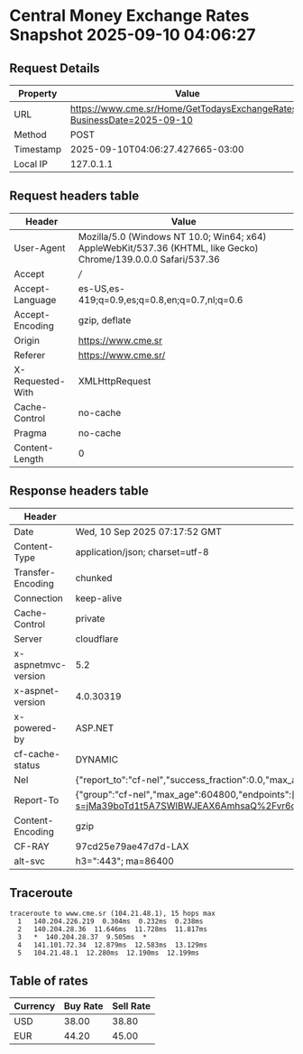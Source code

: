 # Central Money Exchange Rates Snapshot 2025-09-10 04:06:27
## Request Details

| Property | Value |
|----------|-------|
| URL | https://www.cme.sr/Home/GetTodaysExchangeRates/?BusinessDate=2025-09-10 |
| Method | POST |
| Timestamp | 2025-09-10T04:06:27.427665-03:00 |
| Local IP | 127.0.1.1 |
    
## Request headers table

| Header | Value |
|--------|-------|
| User-Agent | Mozilla/5.0 (Windows NT 10.0; Win64; x64) AppleWebKit/537.36 (KHTML, like Gecko) Chrome/139.0.0.0 Safari/537.36 |
| Accept | */* |
| Accept-Language | es-US,es-419;q=0.9,es;q=0.8,en;q=0.7,nl;q=0.6 |
| Accept-Encoding | gzip, deflate |
| Origin | https://www.cme.sr |
| Referer | https://www.cme.sr/ |
| X-Requested-With | XMLHttpRequest |
| Cache-Control | no-cache |
| Pragma | no-cache |
| Content-Length | 0 |

    
## Response headers table
| Header | Value |
|--------|-------|
| Date | Wed, 10 Sep 2025 07:17:52 GMT |
| Content-Type | application/json; charset=utf-8 |
| Transfer-Encoding | chunked |
| Connection | keep-alive |
| Cache-Control | private |
| Server | cloudflare |
| x-aspnetmvc-version | 5.2 |
| x-aspnet-version | 4.0.30319 |
| x-powered-by | ASP.NET |
| cf-cache-status | DYNAMIC |
| Nel | {"report_to":"cf-nel","success_fraction":0.0,"max_age":604800} |
| Report-To | {"group":"cf-nel","max_age":604800,"endpoints":[{"url":"https://a.nel.cloudflare.com/report/v4?s=jMa39boTd1t5A7SWlBWJEAX6AmhsaQ%2Fvr6dRnJ1JN0Q%2BLtK%2Fh%2B1y1amOXHsp%2Fs4Zm8%2Bt84C%2FGrOfcVpmsnhheOfoSIGWJTFptrw%3D"}]} |
| Content-Encoding | gzip |
| CF-RAY | 97cd25e79ae47d7d-LAX |
| alt-svc | h3=":443"; ma=86400 |

## Traceroute 

```
traceroute to www.cme.sr (104.21.48.1), 15 hops max
  1   140.204.226.219  0.304ms  0.232ms  0.238ms 
  2   140.204.28.36  11.646ms  11.728ms  11.817ms 
  3   *  140.204.28.37  9.505ms  * 
  4   141.101.72.34  12.879ms  12.583ms  13.129ms 
  5   104.21.48.1  12.280ms  12.190ms  12.199ms 

```


## Table of rates

| Currency | Buy Rate | Sell Rate |
|----------|----------|-----------|
| USD | 38.00 | 38.80 |
| EUR | 44.20 | 45.00 |
